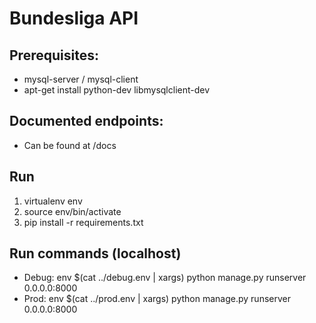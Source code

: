 # Bundesliga API

## Prerequisites:
* mysql-server / mysql-client
* apt-get install python-dev libmysqlclient-dev

## Documented endpoints:
* Can be found at /docs

## Run
1. virtualenv env
2. source env/bin/activate
3. pip install -r requirements.txt

## Run commands (localhost)
* Debug: env $(cat ../debug.env | xargs) python manage.py runserver 0.0.0.0:8000
* Prod: env $(cat ../prod.env | xargs) python manage.py runserver 0.0.0.0:8000